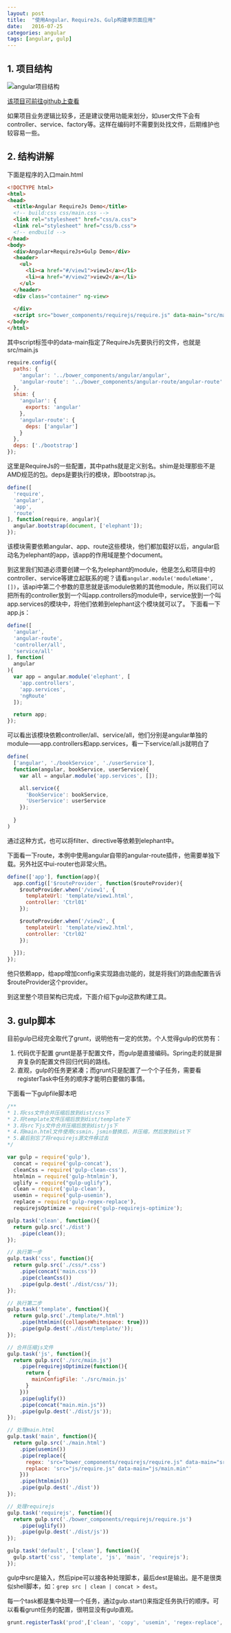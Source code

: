 ```yaml
---
layout: post
title:  "使用Angular、RequireJs、Gulp构建单页面应用"
date:   2016-07-25 
categories: angular
tags: [angular, gulp]
---
```


## 1. 项目结构 
![angular项目结构](/images/angular-requirejs-demo.png)

<!--more-->

<a href="https://github.com/elephantme/angular-requirejs-demo" target="_blank">该项目可前往github上查看</a>

如果项目业务逻辑比较多，还是建议使用功能来划分，如user文件下会有controller、service、factory等。这样在编码时不需要到处找文件，后期维护也较容易一些。

## 2. 结构讲解

下面是程序的入口main.html

```html
<!DOCTYPE html>
<html>
<head>
  <title>Angular RequireJs Demo</title>
  <!-- build:css css/main.css -->
  <link rel="stylesheet" href="css/a.css">
  <link rel="stylesheet" href="css/b.css">
  <!-- endbuild -->
</head>
<body>
  <div>Angular+RequireJs+Gulp Demo</div>
  <header>
    <ul>
      <li><a href="#/view1">view1</a></li>
      <li><a href="#/view2">view2</a></li>
    </ul>
  </header>
  <div class="container" ng-view>
    
  </div>
  <script src="bower_components/requirejs/require.js" data-main="src/main"></script>
</body>
</html>
```

其中script标签中的data-main指定了RequireJs先要执行的文件，也就是src/main.js

```javascript
require.config({
  paths: {
    'angular': '../bower_components/angular/angular',
    'angular-route': '../bower_components/angular-route/angular-route'
  },
  shim: {
    'angular': {
      exports: 'angular'
    },
    'angular-route': {
      deps: ['angular']
    }
  },
  deps: ['./bootstrap']
});
```

这里是RequireJs的一些配置，其中paths就是定义别名。shim是处理那些不是AMD规范的包。deps是要执行的模块，即bootstrap.js。

```javascript
define([
  'require', 
  'angular',
  'app',
  'route'
], function(require, angular){
  angular.bootstrap(document, ['elephant']);
});
```

该模块需要依赖angular、app、route这些模块，他们都加载好以后，angular启动名为elephant的app，该app的作用域是整个document。

到这里我们知道必须要创建一个名为elephant的module，他是怎么和项目中的controller、service等建立起联系的呢？请看`angular.module('moduleName',[])`，该api中第二个参数的意思就是该module依赖的其他module，所以我们可以把所有的controller放到一个叫app.controllers的module中，service放到一个叫app.services的模块中，将他们依赖到elephant这个模块就可以了。 下面看一下app.js：

```javascript
define([
  'angular',
  'angular-route',
  'controller/all',
  'service/all'
], function(
  angular
){
  var app = angular.module('elephant', [
    'app.controllers',
    'app.services',
    'ngRoute'
  ]);

  return app;
});
```
可以看出该模块依赖controller/all、service/all，他们分别是angular单独的module——app.controllers和app.services，看一下service/all.js就明白了

```javascript
define(
  ['angular', './bookService', './userService'], 
  function(angular, bookService, userService){
    var all = angular.module('app.services', []);

    all.service({
      'BookService': bookService,
      'UserService': userService
    });
    
  }
)
```

通过这种方式，也可以将filter、directive等依赖到elephant中。

下面看一下route，本例中使用angular自带的angular-route插件，他需要单独下载。另外社区中ui-router也非常火热。

```javascript
define(['app'], function(app){
  app.config(['$routeProvider', function($routeProvider){
    $routeProvider.when('/view1', {
      templateUrl: 'template/view1.html',
      controller: 'Ctrl01'
    });

    $routeProvider.when('/view2', {
      templateUrl: 'template/view2.html',
      controller: 'Ctrl02'
    });
    
  }]);
});
```

他只依赖app，给app增加config来实现路由功能的，就是将我们的路由配置告诉$routeProvider这个provider。

到这里整个项目架构已完成，下面介绍下gulp这款构建工具。

## 3. gulp脚本

目前gulp已经完全取代了grunt，说明他有一定的优势。个人觉得gulp的优势有：

1. 代码优于配置 grunt是基于配置文件，而gulp是直接编码。Spring走的就是摒弃复杂的配置文件回归代码的路线。
2. 直观，gulp的任务更紧凑；而grunt只是配置了一个个子任务，需要看registerTask中任务的顺序才能明白要做的事情。

下面看一下gulpfile脚本吧

```javascript
/**
* 1.将css文件合并压缩后放到dist/css下
* 2.将template文件压缩后放到dist/template下
* 3.将src下js文件合并压缩后放到dist/js下
* 4.将main.html文件使用cssmin，jsmin替换后，并压缩，然后放到dist下
* 5.最后别忘了将requirejs源文件移过去
*/

var gulp = require('gulp'),
  concat = require('gulp-concat'),
  cleanCss = require('gulp-clean-css'),
  htmlmin = require('gulp-htmlmin'),
  uglify = require("gulp-uglify"),
  clean = require('gulp-clean'),
  usemin = require('gulp-usemin'),
  replace = require('gulp-regex-replace'),
  requirejsOptimize = require('gulp-requirejs-optimize');

gulp.task('clean', function(){
  return gulp.src('./dist')
    .pipe(clean());
});

// 执行第一步
gulp.task('css', function(){
  return gulp.src('./css/*.css')
    .pipe(concat('main.css'))
    .pipe(cleanCss())
    .pipe(gulp.dest('./dist/css/'));
});

// 执行第二步
gulp.task('template', function(){
  return gulp.src('./template/*.html')
    .pipe(htmlmin({collapseWhitespace: true}))
    .pipe(gulp.dest('./dist/template/'));
});

// 合并压缩js文件
gulp.task('js', function(){
  return gulp.src('./src/main.js')
    .pipe(requirejsOptimize(function(){
      return {
        mainConfigFile: './src/main.js'
      }
    }))
    .pipe(uglify())
    .pipe(concat("main.min.js"))
    .pipe(gulp.dest('./dist/js'));
});

// 处理main.html
gulp.task('main', function(){
  return gulp.src('./main.html')
    .pipe(usemin())
    .pipe(replace({
      regex: 'src="bower_components/requirejs/require.js" data-main="src/main"',
      replace: 'src="js/require.js" data-main="js/main.min"'
    }))
    .pipe(htmlmin())
    .pipe(gulp.dest('./dist'))
});

// 处理requirejs
gulp.task('requirejs', function(){
  return gulp.src('./bower_components/requirejs/require.js')
    .pipe(uglify())
    .pipe(gulp.dest('./dist/js'))
});

gulp.task('default', ['clean'], function(){
  gulp.start('css', 'template', 'js', 'main', 'requirejs');
});

```

gulp中src是输入，然后pipe可以接各种处理脚本，最后dest是输出。是不是很类似shell脚本，如：`grep src | clean | concat > dest`。

每一个task都是集中处理一个任务，通过gulp.start()来指定任务执行的顺序。可以看看grunt任务的配置，很明显没有gulp直观。

```javascript
grunt.registerTask('prod',['clean', 'copy', 'usemin', 'regex-replace', 'htmlmin', 'requirejs']);
```




